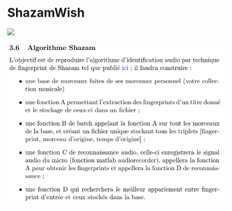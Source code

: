 ﻿# ShazamWish
<img src="https://github.com/Nyries/ShazamWish/assets/136320490/e118a0f1-b82d-4717-84b3-fd9f3296dba9" width="300" />

![Screenshot](subject.png)

